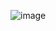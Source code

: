 ![image](https://user-images.githubusercontent.com/42455524/134772225-9d72e5d4-5ba4-4309-a2bb-4812254fabb8.png)
